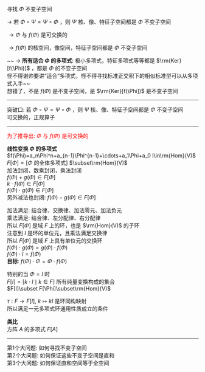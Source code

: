寻找 $\Phi$ 不变子空间  
  
 $\longrightarrow$ 若 $\Phi\circ\Psi=\Psi\circ\Phi$ ，则 $\Psi$ 核、像、特征子空间都是 $\Phi$ 不变子空间  
  
 $\longrightarrow\Phi$ 与 $f(\Phi)$ 是可交换的  
  
 $\longrightarrow f(\Phi)$ 的核空间，像空间，特征子空间都是 $\Phi$ 不变子空间  
  
~~ $\longrightarrow$ **所有适合 $\Phi$ 的多项式**: 极小多项式，特征多项式等等都是 $\rm{Ker}[f(\Phi)]$ ，都是 $\Phi$ 的不变子空间  
怪不得谢帅要讲“适合”多项式，怪不得寻找标准正交积下的相似标准型可以从多项式入手~~  
想错了，不是 $f(\Phi)$ 是不变子空间，是 $\rm{Ker}[f(\Phi])$ 是不变子空间  
  
---  
  
突破口: 若 $\Phi\circ\Psi=\Psi\circ\Phi$ ，则 $\Psi$ 核、像、特征子空间都是 $\Phi$ 不变子空间  
可交换的，正规算子  
  
---  
  
<font color=red>为了推导出:  $\Phi$ 与 $f(\Phi)$ 是可交换的</font>  
  
**线性变换 $\Phi$ 的多项式**  
 $f(\Phi)=a_n\Phi^n+a_{n-1}\Phi^{n-1}+\cdots+a_1\Phi+a_0 I\in\rm{Hom}(V)$   
 $F[\Phi]=[\Phi$ 的全体多项式] $\subset\rm{Hom}(V)$   
加法封闭，数乘封闭，乘法封闭  
 $f(\Phi)+g(\Phi)\in F[\Phi]$   
 $k\cdot f(\Phi)\in F[\Phi]$   
 $f(\Phi)\cdot g(\Phi)\in F[\Phi]$   
另外减法也封闭:  $f(\Phi)-g(\Phi)\in F[\Phi]$   
  
加法满足: 结合律、交换律、加法零元、加法负元  
乘法满足: 结合律、左分配律、右分配律  
所以 $F[\Phi]$ 是域 $F$ 上的环，也是 $\rm{Hom}(V)$ 的子环  
注意到 $I$ 是环的单位元，且乘法满足交换律  
所以 $F[\Phi]$ 是域 $F$ 上具有单位元的交换环  
 $f(\Phi)\cdot g(\Phi)=g(\Phi)\cdot f(\Phi)$   
 $f(\Phi)\cdot I=f(\Phi)$   
**目标**: $f(\Phi)\cdot\Phi=\Phi\cdot f(\Phi)$   
  
特别的当 $\Phi=I$ 时  
 $F[I]=[k\cdot I\mid k\in F]$ 所有纯量变换构成的集合  
 $F[I]\subset F[\Phi]\subset\rm{Hom}(V)$   
  
 $\tau:F\to F[I],\ k\mapsto kI$ 是环同构映射  
所以满足一元多项式环通用性质成立的条件  
  
**类比**  
方阵 $A$ 的多项式 $F[A]$   
  
---  
  
第1个大问题: 如何寻找不变子空间  
第2个大问题: 如何保证这些不变子空间是直和  
第3个大问题: 如何保证直和空间等于全空间  
